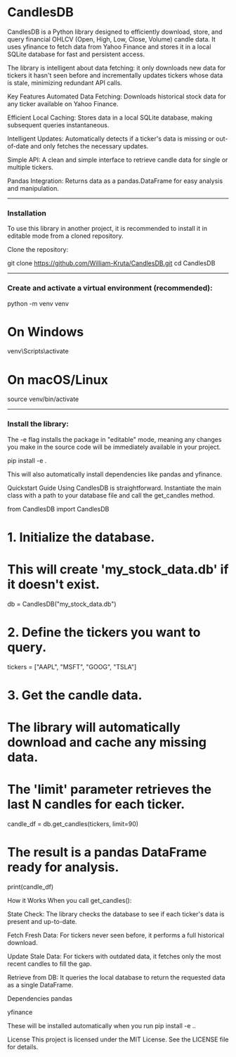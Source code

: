# CandlesDB

CandlesDB is a Python library designed to efficiently download, store, and query financial OHLCV (Open, High, Low, Close, Volume) candle data. It uses yfinance to fetch data from Yahoo Finance and stores it in a local SQLite database for fast and persistent access.

The library is intelligent about data fetching: it only downloads new data for tickers it hasn't seen before and incrementally updates tickers whose data is stale, minimizing redundant API calls.

Key Features
Automated Data Fetching: Downloads historical stock data for any ticker available on Yahoo Finance.

Efficient Local Caching: Stores data in a local SQLite database, making subsequent queries instantaneous.

Intelligent Updates: Automatically detects if a ticker's data is missing or out-of-date and only fetches the necessary updates.

Simple API: A clean and simple interface to retrieve candle data for single or multiple tickers.

Pandas Integration: Returns data as a pandas.DataFrame for easy analysis and manipulation.

---

### Installation

To use this library in another project, it is recommended to install it in editable mode from a cloned repository.

Clone the repository:

git clone <https://github.com/William-Kruta/CandlesDB.git>
cd CandlesDB

---

### Create and activate a virtual environment (recommended):

python -m venv venv

# On Windows

venv\Scripts\activate

# On macOS/Linux

source venv/bin/activate

---

### Install the library:

The -e flag installs the package in "editable" mode, meaning any changes you make in the source code will be immediately available in your project.

pip install -e .

This will also automatically install dependencies like pandas and yfinance.

Quickstart Guide
Using CandlesDB is straightforward. Instantiate the main class with a path to your database file and call the get_candles method.

from CandlesDB import CandlesDB

# 1. Initialize the database.

# This will create 'my_stock_data.db' if it doesn't exist.

db = CandlesDB("my_stock_data.db")

# 2. Define the tickers you want to query.

tickers = ["AAPL", "MSFT", "GOOG", "TSLA"]

# 3. Get the candle data.

# The library will automatically download and cache any missing data.

# The 'limit' parameter retrieves the last N candles for each ticker.

candle_df = db.get_candles(tickers, limit=90)

# The result is a pandas DataFrame ready for analysis.

print(candle_df)

How it Works
When you call get_candles():

State Check: The library checks the database to see if each ticker's data is present and up-to-date.

Fetch Fresh Data: For tickers never seen before, it performs a full historical download.

Update Stale Data: For tickers with outdated data, it fetches only the most recent candles to fill the gap.

Retrieve from DB: It queries the local database to return the requested data as a single DataFrame.

Dependencies
pandas

yfinance

These will be installed automatically when you run pip install -e ..

License
This project is licensed under the MIT License. See the LICENSE file for details.
